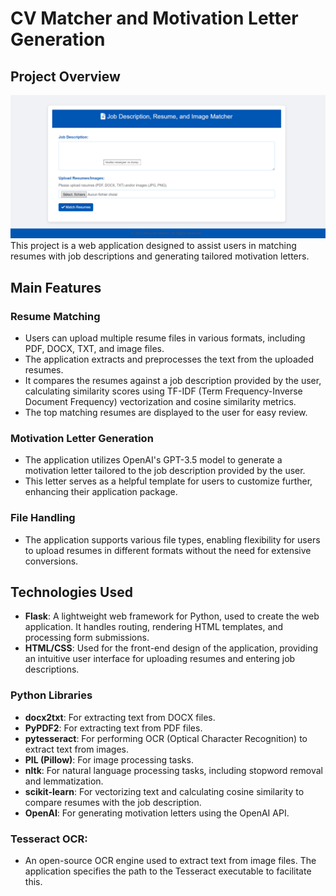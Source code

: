 # CV Matcher and Motivation Letter Generation

## Project Overview
![Application Overview](images/App.png)
This project is a web application designed to assist users in matching resumes with job descriptions and generating tailored motivation letters. 

## Main Features

### Resume Matching

- Users can upload multiple resume files in various formats, including PDF, DOCX, TXT, and image files.
- The application extracts and preprocesses the text from the uploaded resumes.
- It compares the resumes against a job description provided by the user, calculating similarity scores using TF-IDF (Term Frequency-Inverse Document Frequency) vectorization and cosine similarity metrics.
- The top matching resumes are displayed to the user for easy review.

### Motivation Letter Generation

- The application utilizes OpenAI's GPT-3.5 model to generate a motivation letter tailored to the job description provided by the user.
- This letter serves as a helpful template for users to customize further, enhancing their application package.

### File Handling

- The application supports various file types, enabling flexibility for users to upload resumes in different formats without the need for extensive conversions.

## Technologies Used

- **Flask**: A lightweight web framework for Python, used to create the web application. It handles routing, rendering HTML templates, and processing form submissions.
- **HTML/CSS**: Used for the front-end design of the application, providing an intuitive user interface for uploading resumes and entering job descriptions.

### Python Libraries

- **docx2txt**: For extracting text from DOCX files.
- **PyPDF2**: For extracting text from PDF files.
- **pytesseract**: For performing OCR (Optical Character Recognition) to extract text from images.
- **PIL (Pillow)**: For image processing tasks.
- **nltk**: For natural language processing tasks, including stopword removal and lemmatization.
- **scikit-learn**: For vectorizing text and calculating cosine similarity to compare resumes with the job description.
- **OpenAI**: For generating motivation letters using the OpenAI API.

### Tesseract OCR:

- An open-source OCR engine used to extract text from image files. The application specifies the path to the Tesseract executable to facilitate this.
